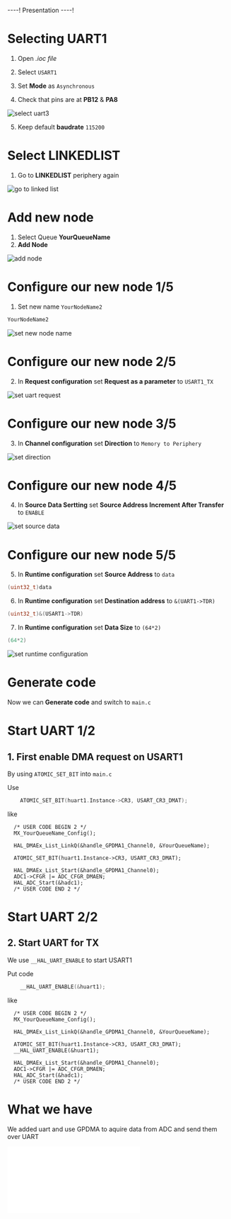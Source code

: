 ----!
Presentation
----!

# Selecting UART1

1. Open *.ioc file*
2. Select `USART1`
3. Set **Mode** as `Asynchronous`

4. Check that pins are at **PB12** & **PA8**

![select uart3](./img/18.gif)

5. Keep default **baudrate** `115200`

# Select LINKEDLIST

1. Go to **LINKEDLIST** periphery again

![go to linked list](./img/18.gif)

# Add new node

1. Select Queue **YourQueueName**
2. **Add Node**

![add node](./img/20.gif)

# Configure our new node 1/5

1. Set new name `YourNodeName2`

```c
YourNodeName2
```

![set new node name](./img/21.gif)

# Configure our new node 2/5

2. In **Request configuration** set **Request as a parameter** to `USART1_TX`

![set uart request](./img/22.gif)

# Configure our new node 3/5

3. In **Channel configuration** set **Direction** to `Memory to Periphery`

![set direction](./img/23.gif)

# Configure our new node 4/5

4. In **Source Data Sertting** set **Source Address Increment After Transfer** to `ENABLE` 

![set source data](./img/24.gif)

# Configure our new node 5/5

5. In **Runtime configuration** set **Source Address** to `data`

```c
(uint32_t)data
```

6. In **Runtime configuration** set **Destination address** to `&(UART1->TDR)`

```c
(uint32_t)&(USART1->TDR)
```

7. In **Runtime configuration** set **Data Size** to `(64*2)`

```c
(64*2)
```

![set runtime configuration](./img/25.gif)

# Generate code

Now we can **Generate code** and switch to `main.c`

# Start UART 1/2

## 1. First enable DMA request on USART1

By using  `ATOMIC_SET_BIT` into `main.c`

Use 

```c
    ATOMIC_SET_BIT(huart1.Instance->CR3, USART_CR3_DMAT);
```

like 


```c-nc
  /* USER CODE BEGIN 2 */
  MX_YourQueueName_Config();

  HAL_DMAEx_List_LinkQ(&handle_GPDMA1_Channel0, &YourQueueName);
  
  ATOMIC_SET_BIT(huart1.Instance->CR3, USART_CR3_DMAT);

  HAL_DMAEx_List_Start(&handle_GPDMA1_Channel0);
  ADC1->CFGR |= ADC_CFGR_DMAEN;
  HAL_ADC_Start(&hadc1);
  /* USER CODE END 2 */
```

# Start UART 2/2

## 2. Start UART for TX

We use `__HAL_UART_ENABLE` to start USART1

Put code

```c
    __HAL_UART_ENABLE(&huart1);
```

like 

```c-nc
  /* USER CODE BEGIN 2 */
  MX_YourQueueName_Config();

  HAL_DMAEx_List_LinkQ(&handle_GPDMA1_Channel0, &YourQueueName);
  
  ATOMIC_SET_BIT(huart1.Instance->CR3, USART_CR3_DMAT);
  __HAL_UART_ENABLE(&huart1);

  HAL_DMAEx_List_Start(&handle_GPDMA1_Channel0);
  ADC1->CFGR |= ADC_CFGR_DMAEN;
  HAL_ADC_Start(&hadc1);
  /* USER CODE END 2 */
```

# What we have

We added uart and use GPDMA to aquire data from ADC and send them over UART

![adc dma uart](./img/adc_dma_uart.json)
